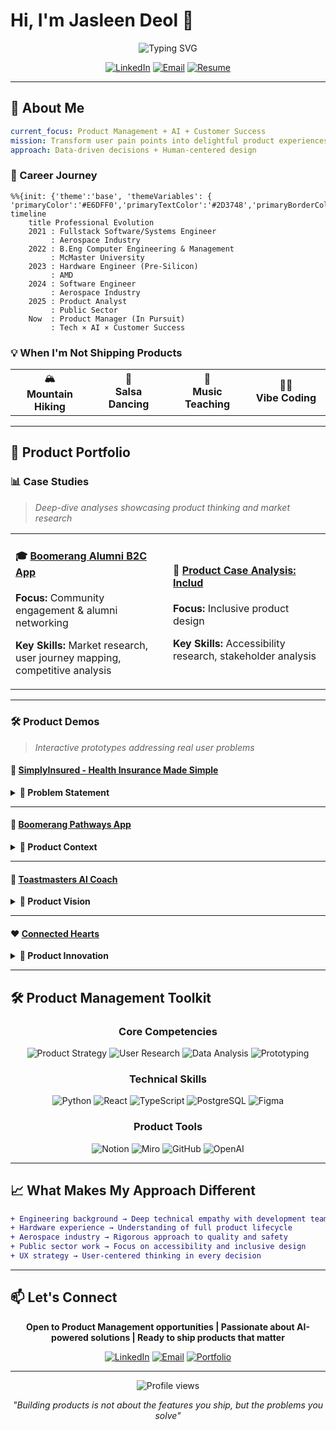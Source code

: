 # Hi, I'm Jasleen Deol 👋

<div align="center">
  
   ![Typing SVG](https://readme-typing-svg.demolab.com?font=Fira+Code&weight=600&size=28&pause=1000&color=6366F1&center=true&vCenter=true&width=600&lines=Product+Thinker+%F0%9F%92%AD;Software+Engineer+%F0%9F%92%BB;UX+Strategist+%F0%9F%8E%A8;Building+Meaningful+Experiences+%E2%9C%A8)
  
  [![LinkedIn](https://img.shields.io/badge/LinkedIn-Connect-0A66C2?style=for-the-badge&logo=linkedin)](https://www.linkedin.com/in/jasleen-deol)
  [![Email](https://img.shields.io/badge/Email-Contact-EA4335?style=for-the-badge&logo=gmail&logoColor=white)](mailto:jasleen.k.deol@gmail.com)
  [![Resume](https://img.shields.io/badge/Resume-Download-00C853?style=for-the-badge&logo=googledocs&logoColor=white)](https://drive.google.com/file/d/1z24Uncn0DqgzQFkIgkTTZXjIBGJwGaDm/view?usp=sharing)

</div>

---

## 🚀 About Me

```yaml
current_focus: Product Management + AI + Customer Success
mission: Transform user pain points into delightful product experiences
approach: Data-driven decisions + Human-centered design
```

### 📍 Career Journey

```mermaid
%%{init: {'theme':'base', 'themeVariables': { 'primaryColor':'#E6DFF0','primaryTextColor':'#2D3748','primaryBorderColor':'#9B7EBD','lineColor':'#9B7EBD','secondaryColor':'#F5E6F1','tertiaryColor':'#E6DFF0','background':'#FAFAFA','mainBkg':'#E6DFF0','secondBkg':'#F5E6F1'}}}%%
timeline
    title Professional Evolution
    2021 : Fullstack Software/Systems Engineer
         : Aerospace Industry
    2022 : B.Eng Computer Engineering & Management
         : McMaster University
    2023 : Hardware Engineer (Pre-Silicon)
         : AMD
    2024 : Software Engineer
         : Aerospace Industry
    2025 : Product Analyst
         : Public Sector
    Now  : Product Manager (In Pursuit)
         : Tech × AI × Customer Success
```

### 💡 When I'm Not Shipping Products

<table>
<tr>
<td width="25%" align="center">🏔️<br><b>Mountain Hiking</b></td>
<td width="25%" align="center">💃<br><b>Salsa Dancing</b></td>
<td width="25%" align="center">🎵<br><b>Music Teaching</b></td>
<td width="25%" align="center">👨‍💻<br><b>Vibe Coding</b></td>
</tr>
</table>

---

## 🎯 Product Portfolio

### 📊 Case Studies
> *Deep-dive analyses showcasing product thinking and market research*

<table>
<tr>
<td width="50%">

#### 🎓 [Boomerang Alumni B2C App](https://www.notion.so/Boomerang-Alumni-B2C-App-2658ec37e04480b794f2d4687b2aee1c?pvs=21)

**Focus:** Community engagement & alumni networking

**Key Skills:** Market research, user journey mapping, competitive analysis

</td>
<td width="50%">

#### 🤝 [Product Case Analysis: Includ](https://www.notion.so/Product-Case-Analysis-Includ-2418ec37e044801fb2a6e48673f1524f?pvs=21)

**Focus:** Inclusive product design

**Key Skills:** Accessibility research, stakeholder analysis

</td>
</tr>
</table>

---

### 🛠️ Product Demos
> *Interactive prototypes addressing real user problems*

#### 💼 [SimplyInsured - Health Insurance Made Simple](https://preview--simply-care-proto.lovable.app/)

<details>
<summary><b>🎯 Problem Statement</b></summary>
<br>

**Client Pain Points** (derived from BBB.org reviews):
- ⏰ Extended wait times for customer support
- 📞 Lack of proactive follow-up
- ⚠️ No notification system for policy changes/cancellations

**Solution Approach:**
- Real-time customer support dashboard
- Automated notification system
- Transparent policy management interface

**Tech Stack:** Lovable, Figma, React

</details>

---

#### 🎯 [Boomerang Pathways App](https://preview--boomerang-pathways-app.lovable.app/dashboard)

<details>
<summary><b>🎯 Product Context</b></summary>
<br>

**Background:** Created post-interview with Toronto-based startup based on insights from product designer about strategic direction

**Delivered:**
- Dashboard prototype aligned with business requirements
- Feature set informed by comprehensive case analysis
- Interactive demo showcasing product vision

**Tech Stack:** Lovable, React

</details>

---

#### 🎤 [Toastmasters AI Coach](https://www.figma.com/proto/as6PA96jKmy5fEWSjMm0zN/Toastmasters-Coach?node-id=1-2&t=MlNnxMR0nzXEOGul-1&starting-point-node-id=1%3A2)

<details>
<summary><b>🎯 Product Vision</b></summary>
<br>

**Concept:** Personal AI-powered public speaking coach

**Features:**
- 🎙️ Real-time speech analysis
- 📊 Performance metrics & insights
- 🤖 AI-driven coaching recommendations

**Tech Stack:** Python, React, TypeScript, PostgreSQL, OpenAI API, NLTK, Whisper

**Status:** 🚧 In Development

</details>

---

#### ❤️ [Connected Hearts](https://preview--spark-conversations-ai-crafted.lovable.app/)

<details>
<summary><b>🎯 Product Innovation</b></summary>
<br>

**Problem Solved:** Surface-level conversations limiting relationship depth

**Key Features:**
- 🎯 AI-curated conversation prompts
- 🎥 Simultaneous answer recording
- 🤝 Common ground analysis
- 📈 Progressive question difficulty

**Impact:** Helps couples deepen connections through meaningful dialogue

**Tech Stack:** Lovable, AI/ML integration

</details>

---

## 🛠️ Product Management Toolkit

<div align="center">

### Core Competencies

![Product Strategy](https://img.shields.io/badge/Product_Strategy-Expert-6366F1?style=flat-square)
![User Research](https://img.shields.io/badge/User_Research-Expert-6366F1?style=flat-square)
![Data Analysis](https://img.shields.io/badge/Data_Analysis-Expert-6366F1?style=flat-square)
![Prototyping](https://img.shields.io/badge/Rapid_Prototyping-Expert-6366F1?style=flat-square)

### Technical Skills

![Python](https://img.shields.io/badge/Python-3776AB?style=flat-square&logo=python&logoColor=white)
![React](https://img.shields.io/badge/React-61DAFB?style=flat-square&logo=react&logoColor=black)
![TypeScript](https://img.shields.io/badge/TypeScript-3178C6?style=flat-square&logo=typescript&logoColor=white)
![PostgreSQL](https://img.shields.io/badge/PostgreSQL-4169E1?style=flat-square&logo=postgresql&logoColor=white)
![Figma](https://img.shields.io/badge/Figma-F24E1E?style=flat-square&logo=figma&logoColor=white)

### Product Tools

![Notion](https://img.shields.io/badge/Notion-000000?style=flat-square&logo=notion&logoColor=white)
![Miro](https://img.shields.io/badge/Miro-050038?style=flat-square&logo=miro&logoColor=white)
![GitHub](https://img.shields.io/badge/GitHub-181717?style=flat-square&logo=github&logoColor=white)
![OpenAI](https://img.shields.io/badge/OpenAI-412991?style=flat-square&logo=openai&logoColor=white)

</div>

---

## 📈 What Makes My Approach Different

```diff
+ Engineering background → Deep technical empathy with development teams
+ Hardware experience → Understanding of full product lifecycle
+ Aerospace industry → Rigorous approach to quality and safety
+ Public sector work → Focus on accessibility and inclusive design
+ UX strategy → User-centered thinking in every decision
```

---

## 📫 Let's Connect

<div align="center">

**Open to Product Management opportunities | Passionate about AI-powered solutions | Ready to ship products that matter**

[![LinkedIn](https://img.shields.io/badge/LinkedIn-Let's_Connect-0A66C2?style=for-the-badge&logo=linkedin&logoColor=white)](https://www.linkedin.com/in/jasleen-deol)
[![Email](https://img.shields.io/badge/Email-Say_Hello-EA4335?style=for-the-badge&logo=gmail&logoColor=white)](mailto:jasleen.k.deol@gmail.com)
[![Portfolio](https://img.shields.io/badge/Portfolio-View_Work-6366F1?style=for-the-badge&logo=googlechrome&logoColor=white)](YOUR_PORTFOLIO_URL)

</div>

---

<div align="center">
  <img src="https://komarev.com/ghpvc/?username=jassadeol&color=6366F1&style=flat-square&label=Profile+Views" alt="Profile views" />
</div>

<div align="center">
  
  *"Building products is not about the features you ship, but the problems you solve"*
  
</div>
